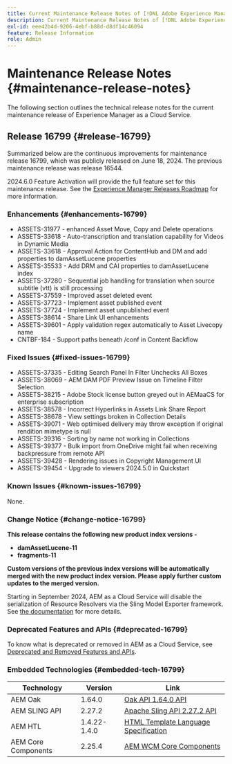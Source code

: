 ```yaml
---
title: Current Maintenance Release Notes of [!DNL Adobe Experience Manager] as a Cloud Service.
description: Current Maintenance Release Notes of [!DNL Adobe Experience Manager] as a Cloud Service.
exl-id: eee42b4d-9206-4ebf-b88d-d8df14c46094
feature: Release Information
role: Admin
---
```

# Maintenance Release Notes {#maintenance-release-notes}

The following section outlines the technical release notes for the current maintenance release of Experience Manager as a Cloud Service.

## Release 16799 {#release-16799}

Summarized below are the continuous improvements for maintenance release 16799, which was publicly released on June 18, 2024. The previous maintenance release was release 16544.

2024.6.0 Feature Activation will provide the full feature set for this maintenance release. See the [Experience Manager Releases Roadmap](https://experienceleague.adobe.com/en/docs/experience-manager-release-information/aem-release-updates/update-releases-roadmap) for more information.

### Enhancements {#enhancements-16799}
* ASSETS-31977 - enhanced Asset Move, Copy and Delete operations
* ASSETS-33618 - Auto-transcription and translation capability for Videos in Dynamic Media
* ASSETS-33618 - Approval Action for ContentHub and DM and add properties to damAssetLucene properties
* ASSETS-35533 - Add DRM and CAI properties to damAssetLucene index
* ASSETS-37280 - Sequential job handling for translation when source subtitle (vtt) is still processing
* ASSETS-37559 - Improved asset deleted event
* ASSETS-37723 - Implement asset published event
* ASSETS-37724 - Implement asset unpublished event
* ASSETS-38614 - Share Link UI enhancements
* ASSETS-39601 - Apply validation regex automatically to Asset Livecopy name
* CNTBF-184 - Support paths beneath /conf in Content Backflow

### Fixed Issues {#fixed-issues-16799}

* ASSETS-37335 - Editing Search Panel In Filter Unchecks All Boxes
* ASSETS-38069 - AEM DAM PDF Preview Issue on Timeline Filter Selection
* ASSETS-38215 - Adobe Stock license button greyed out in AEMaaCS for enterprise subscription
* ASSETS-38578 - Incorrect Hyperlinks in Assets Link Share Report
* ASSETS-38678 - View settings broken in Collection Details
* ASSETS-39071 - Web optimised delivery may throw exception if original rendition mimetype is null
* ASSETS-39316 - Sorting by name not working in Collections
* ASSETS-39377 - Bulk import from OneDrive might fail when receiving backpressure from remote API
* ASSETS-39428 - Rendering issues in Copyright Management UI
* ASSETS-39454 - Upgrade to viewers 2024.5.0 in Quickstart

  
### Known Issues {#known-issues-16799}

None.

### Change Notice {#change-notice-16799}

**This release contains the following new product index versions -**
* **damAssetLucene-11**
* **fragments-11**

**Custom versions of the previous index versions will be automatically merged with the new product index version. Please apply further custom updates to the merged version.**

Starting in September 2024, AEM as a Cloud Service will disable the serialization of Resource Resolvers via the Sling Model Exporter framework. See [the documentation](/help/implementing/developing/hybrid/disallow-the-serialization-of-resourceresolvers-via-sling-model-exporter.md) for more details.

### Deprecated Features and APIs {#deprecated-16799}

To know what is deprecated or removed in AEM as a Cloud Service, see [Deprecated and Removed Features and APIs](/help/release-notes/deprecated-removed-features.md).

### Embedded Technologies {#embedded-tech-16799}

|Technology|Version|Link|
|---|---|---|
|AEM Oak | 1.64.0|[Oak API 1.64.0 API](https://www.javadoc.io/doc/org.apache.jackrabbit/oak-api/1.64.0/index.html)| 
|AEM SLING API | 2.27.2 |[Apache Sling API 2.27.2 API](https://www.javadoc.io/doc/org.apache.sling/org.apache.sling.api/latest/index.html)|
|AEM HTL| 1.4.22-1.4.0 |[HTML Template Language Specification](https://github.com/adobe/htl-spec)|
|AEM Core Components| 2.25.4|[AEM WCM Core Components](https://github.com/adobe/aem-core-wcm-components)|
